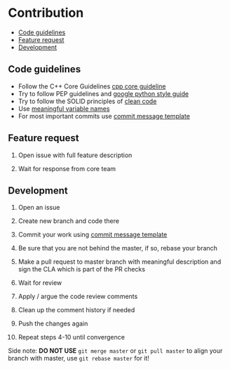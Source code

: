 <!--
  Copyright @ 2021 VW Group. All rights reserved.
  
      This Source Code Form is subject to the terms of the Mozilla
      Public License, v. 2.0. If a copy of the MPL was not distributed
      with this file, You can obtain one at https://mozilla.org/MPL/2.0/.
  
  If it is not possible or desirable to put the notice in a particular file, then
  You may include the notice in a location (such as a LICENSE file in a
  relevant directory) where a recipient would be likely to look for such a notice.
  
  You may add additional accurate notices of copyright ownership.
  
  -->
Contribution
============

- [Code guidelines](#code-guidelines)
- [Feature request](#feature-request)
- [Development](#development)

[cpp core guideline]: https://isocpp.github.io/CppCoreGuidelines/CppCoreGuidelines

[google python style guide]: https://github.com/google/styleguide/blob/gh-pages/pyguide.md

[clean code]: https://medium.com/mindorks/how-to-write-clean-code-lessons-learnt-from-the-clean-code-robert-c-martin-9ffc7aef870c

[meaningful variable names]: https://medium.com/coding-skills/clean-code-101-meaningful-names-and-functions-bf450456d90c

[commit message template]: .github/.gitmessage_template

## Code guidelines <a name="code-guidelines"></a>

* Follow the C++ Core Guidelines [cpp core guideline]
* Try to follow PEP guidelines and [google python style guide]
* Try to follow the SOLID principles of [clean code]
* Use [meaningful variable names]
* For most important commits use [commit message template]

## Feature request <a name="feature-request"></a>

1. Open issue with full feature description

2. Wait for response from core team

## Development <a name="development"></a>

1. Open an issue

2. Create new branch and code there

3. Commit your work using [commit message template]

4. Be sure that you are not behind the master, if so, rebase your branch

5. Make a pull request to master branch with meaningful description and sign the CLA which is part of the PR checks

6. Wait for review

7. Apply / argue the code review comments

8. Clean up the comment history if needed

9. Push the changes again

10. Repeat steps 4-10 until convergence

Side note: **DO NOT USE** `git merge master` or `git pull master` to align your
branch with master, use `git rebase master` for it!

